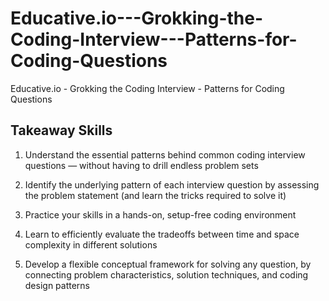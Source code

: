# Educative.io---Grokking-the-Coding-Interview---Patterns-for-Coding-Questions
Educative.io - Grokking the Coding Interview - Patterns for Coding Questions

## Takeaway Skills
1) Understand the essential patterns behind common coding interview questions — without having to drill endless problem sets

2) Identify the underlying pattern of each interview question by assessing the problem statement (and learn the tricks required to solve it)

3) Practice your skills in a hands-on, setup-free coding environment

4) Learn to efficiently evaluate the tradeoffs between time and space complexity in different solutions

5) Develop a flexible conceptual framework for solving any question, by connecting problem characteristics, solution techniques, and coding design patterns

